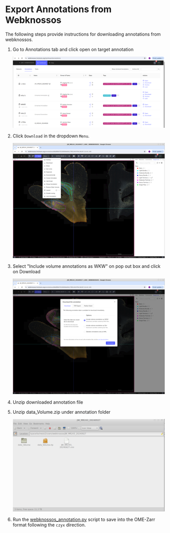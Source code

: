 # Export Annotations from Webknossos

The following steps provide instructions for downloading annotations from webknossos. 

1. Go to Annotations tab and click open on target annotation


    ![](img/webknossos_annotation.png)

2. Click `Download` in the dropdown `Menu`.

    ![](img/download.png)

3. Select "Include volume annotations as WKW" on pop out box and click on Download

    ![](img/download2.png)

4. Unzip downloaded annotation file 

5. Unzip data_Volume.zip under annotation folder 

    ![](img/data_volume.png)

6. Run the [webknossos_annotation.py](https://github.com/lincbrain/linc-convert/blob/main/linc_convert/modalities/wk/webknossos_annotation.py) script to save into the OME-Zarr format following the `czyx` direction. 

   
